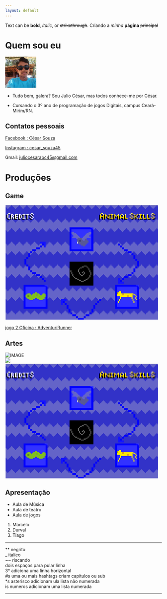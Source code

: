 ```yaml
---
layout: default
---
```


Text can be **bold**, _italic_, or ~~strikethrough~~.
Criando a _minha_ **página** ~~principal~~ 

# Quem sou eu 

  ![](cesar.png)  
  
  * Tudo bem, galera? Sou Julio César, mas todos conhece-me por César.

  * Cursando o 3º ano de programação de jogos Digitais, campus Ceará-Mirim/RN.  
  
## Contatos pessoais  
  
  [Facebook : César Souza](https://www.facebook.com/juliocesar.oliveiradesouza.98/)  
  
  [Instagram : cesar_souza45](https://www.instagram.com/cesar_souza45/)  
  
  Gmail: juliocesarabc45@gmail.com

  

# Produções  

## Game  

[![](Jogo1.png)](https://cesarabc45.github.io/Animal%20Skills/)  

[jogo 2 Oficina : AdventuriRunner](https://cesarabc45.github.io/AdventuriRunner/)  



## Artes  
![IMAGE](https://media.licdn.com/mpr/mpr/shrinknp_800_800/AAEAAQAAAAAAAAXcAAAAJDM4MTQ0OTk3LTg4N2ItNGM0MS1iMWIyLTI4NjcxMzY2ZGYxMw.jpg)  
![](Mario.png)  
![](Jogo1.png)

## Apresentação  
* Aula de Música  
* Aula de teatro  
* Aula de jogos  
1. Marcelo  
2. Durval  
3. Tiago  

* * *

** negrito  
_ italico  
~~ riscando  
  dois espaços para pular linha  
3* adiciona uma linha horizontal  
#s uma ou mais hashtags criam capítulos ou sub  
*s  asterisco adicionam ula lista não numerada  
is  numeros adicionam uma lista numerada   
  
  * * *
